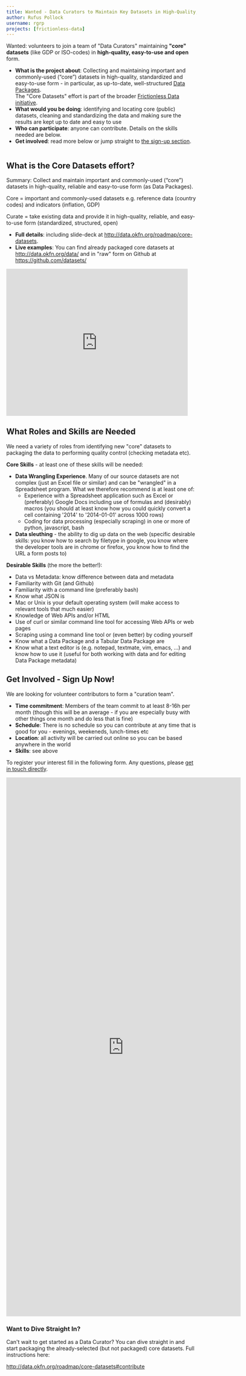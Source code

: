 ```yaml
---
title: Wanted - Data Curators to Maintain Key Datasets in High-Quality, Easy-to-Use and Open Form
author: Rufus Pollock
username: rgrp
projects: [frictionless-data]
---
```


Wanted: volunteers to join a team of "Data Curators" maintaining **"core" datasets** (like GDP or ISO-codes) in **high-quality, easy-to-use and open** form.

[frictionless]: http://data.okfn.org/
[dp]: http://data.okfn.org/doc/data-package/
[tdp]: http://data.okfn.org/doc/tabular-data-package/

* **What is the project about**: Collecting and maintaining important and commonly-used (“core”) datasets in high-quality, standardized and easy-to-use form - in particular, as up-to-date, well-structured [Data Packages][dp].  
  The "Core Datasets" effort is part of the broader [Frictionless Data initiative][frictionless].
* **What would you be doing**: identifying and locating core (public) datasets, cleaning and standardizing the data and making sure the results are kept up to date and easy to use
* **Who can participate**: anyone can contribute. Details on the skills needed are below.
* **Get involved**: read more below or jump straight to [the sign-up section](#sign-up).

<img src="http://assets.okfn.org/p/data/img/icon-128.png" alt="" style="display: block; margin: auto;" />

## What is the Core Datasets effort?

Summary: Collect and maintain important and commonly-used (“core”) datasets in high-quality, reliable and easy-to-use form (as Data Packages).

Core = important and commonly-used datasets e.g. reference data (country codes) and indicators (inflation, GDP)

Curate = take existing data and provide it in high-quality, reliable, and easy-to-use form (standardized, structured, open)

* **Full details**: including slide-deck at <http://data.okfn.org/roadmap/core-datasets>.
* **Live examples**: You can find already packaged core datasets at <http://data.okfn.org/data/> and in "raw" form on Github at <https://github.com/datasets/>

<iframe src="https://docs.google.com/presentation/d/1-BLImNBv2RtEkFVq_DdWjy05baHfprWHHdXZiMrmihQ/embed?start=false&loop=false&delayms=3000" frameborder="0" width="480" height="389" allowfullscreen="true" mozallowfullscreen="true" webkitallowfullscreen="true"></iframe>

## What Roles and Skills are Needed

We need a variety of roles from identifying new "core" datasets to packaging the data to performing quality control (checking metadata etc).

**Core Skills** - at least one of these skills will be needed:

* **Data Wrangling Experience**. Many of our source datasets are not complex (just an Excel file or similar) and can be "wrangled" in a Spreadsheet program. What we therefore recommend is at least one of:
  * Experience with a Spreadsheet application such as Excel or (preferably) Google Docs including use of formulas and (desirably) macros (you should at least know how you could quickly convert a cell containing '2014' to '2014-01-01' across 1000 rows)
  * Coding for data processing (especially scraping) in one or more of python, javascript, bash
* **Data sleuthing** - the ability to dig up data on the web (specific desirable skills: you know how to search by filetype in google, you know where the developer tools are in chrome or firefox, you know how to find the URL a form posts to)

**Desirable Skills** (the more the better!):

* Data vs Metadata: know difference between data and metadata
* Familiarity with Git (and Github)
* Familiarity with a command line (preferably bash)
* Know what JSON is
* Mac or Unix is your default operating system (will make access to relevant tools that much easier)
* Knowledge of Web APIs and/or HTML
* Use of curl or similar command line tool for accessing Web APIs or web pages
* Scraping using a command line tool or (even better) by coding yourself
* Know what a Data Package and a Tabular Data Package are
* Know what a text editor is (e.g. notepad, textmate, vim, emacs, ...) and know how to use it (useful for both working with data and for editing Data Package metadata)

<a name="sign-up" id="sign-up"></a>

## Get Involved - Sign Up Now!

We are looking for volunteer contributors to form a "curation team".

* **Time commitment**: Members of the team commit to at least 8-16h per month (though this will be an average - if you are especially busy with other things one month and do less that is fine)
* **Schedule**: There is no schedule so you can contribute at any time that is good for you - evenings, weekeneds, lunch-times etc
* **Location**: all activity will be carried out online so you can be based anywhere in the world
* **Skills**: see above

To register your interest fill in the following form. Any questions, please [get in touch directly](/contact/).

<iframe src="https://docs.google.com/forms/d/1d9chMK0jU9CJs0_mnK_JQU9iIJocjm7AEp0ZM5eSiNg/viewform?embedded=true" width="620" height="1425" frameborder="0" marginheight="0" marginwidth="0">Loading...</iframe>


### Want to Dive Straight In?

Can't wait to get started as a Data Curator? You can dive straight in and start packaging the already-selected (but not packaged) core datasets. Full instructions here:

<http://data.okfn.org/roadmap/core-datasets#contribute>

